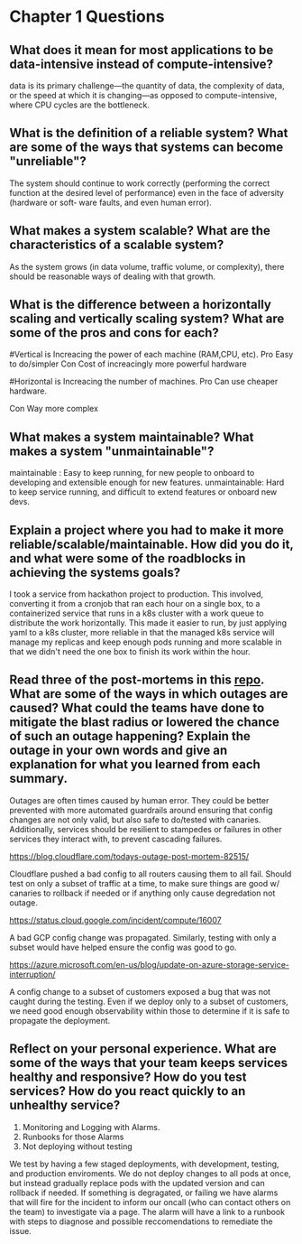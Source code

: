 # Chapter 1 Questions

## What does it mean for most applications to be data-intensive instead of compute-intensive?

data is its primary challenge—the quantity of data, the complexity of data, or the speed at
which  it  is  changing—as  opposed  to  compute-intensive,  where  CPU  cycles  are  the
bottleneck.

## What is the definition of a reliable system? What are some of the ways that systems can become "unreliable"?

The system should continue to work correctly (performing the correct function at
the desired level of performance) even in the face of adversity (hardware or soft‐
ware faults, and even human error).

## What makes a system scalable? What are the characteristics of a scalable system?

As the system grows (in data volume, traffic volume, or complexity), there should
be reasonable ways of dealing with that growth.

## What is the difference between a horizontally scaling and vertically scaling system? What are some of the pros and cons for each?

#Vertical is Increacing the power of each machine (RAM,CPU, etc).
Pro
Easy to do/simpler 
Con
Cost of increacingly more powerful hardware

#Horizontal is Increacing the number of machines.
Pro
Can use cheaper hardware.

Con
Way more complex

## What makes a system maintainable? What makes a system "unmaintainable"?

maintainable : Easy to keep running, for new people to onboard to developing and extensible enough for new features.
unmaintainable: Hard to keep service running, and difficult to extend features or onboard new devs.

## Explain a project where you had to make it more reliable/scalable/maintainable. How did you do it, and what were some of the roadblocks in achieving the systems goals?

I took a service from hackathon project to production.  This involved, converting it from a cronjob that ran each hour on a single box, to a containerized service that runs in a k8s cluster with a work queue to distribute the work horizontally.
This made it easier to run, by just applying yaml to a k8s cluster, more reliable in that the managed k8s service will manage my replicas and keep enough pods running and more scalable in that we didn't need the one box to finish its work within the hour.

## Read three of the post-mortems in this [repo](https://github.com/danluu/post-mortems). What are some of the ways in which outages are caused? What could the teams have done to mitigate the blast radius or lowered the chance of such an outage happening? Explain the outage in your own words and give an explanation for what you learned from each summary.

Outages are often times caused by human error.  They could be better prevented with more automated guardrails around ensuring that config changes are not only valid, but also safe to do/tested with canaries.
Additionally, services should be resilient to stampedes or failures in other services they interact with, to prevent cascading failures.

https://blog.cloudflare.com/todays-outage-post-mortem-82515/

Cloudflare pushed a bad config to all routers causing them to all fail.
Should test on only a subset of traffic at a time, to make sure things are good w/ canaries to rollback if needed or if anything only cause degredation not outage.

https://status.cloud.google.com/incident/compute/16007

A bad GCP config change was propagated.  Similarly, testing with only a subset would have helped ensure the config was good to go.

https://azure.microsoft.com/en-us/blog/update-on-azure-storage-service-interruption/

A config change to a subset of customers exposed a bug that was not caught during the testing.
Even if we deploy only to a subset of customers, we need good enough observability within those to determine if it is safe to propagate the deployment.

## Reflect on your personal experience. What are some of the ways that your team keeps services healthy and responsive? How do you test services? How do you react quickly to an unhealthy service?

1. Monitoring and Logging with Alarms.
2. Runbooks for those Alarms
3. Not deploying without testing

We test by having a few staged deployments, with development, testing, and production enviroments.  We do not deploy changes to all pods at once, but instead gradually replace pods with the updated version and can rollback if needed.
If something is degragated, or failing we have alarms that will fire for the incident to inform our oncall (who can contact others on the team) to investigate via a page.
The alarm will have a link to a runbook with steps to diagnose and possible reccomendations to remediate the issue.

